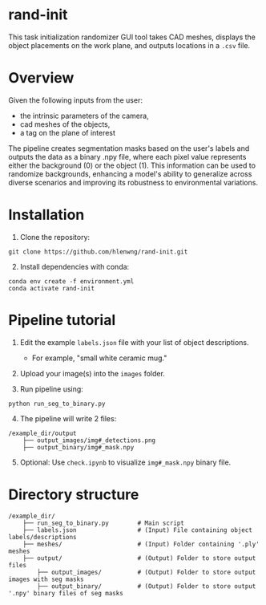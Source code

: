 # rand-init
This task initialization randomizer GUI tool takes CAD meshes, displays the object placements on the work plane, and outputs locations in a `.csv` file.
<center>
  
</center>

# Overview
Given the following inputs from the user:
- the intrinsic parameters of the camera,
- cad meshes of the objects,
- a tag on the plane of interest
  
The pipeline creates segmentation masks based on the user's labels and outputs the data as a binary .npy file, where each pixel value represents either the background (0) or the object (1). This information can be used to randomize backgrounds, enhancing a model's ability to generalize across diverse scenarios and improving its robustness to environmental variations.

# Installation
1. Clone the repository:
```
git clone https://github.com/hlenwng/rand-init.git
```
2. Install dependencies with conda:
```
conda env create -f environment.yml
conda activate rand-init
```

# Pipeline tutorial
1. Edit the example `labels.json` file with your list of object descriptions. 

   - For example, "small white ceramic mug."
2. Upload your image(s) into the `images` folder.
3. Run pipeline using:
```
python run_seg_to_binary.py
```
4. The pipeline will write 2 files:
```
/example_dir/output
    ├── output_images/img#_detections.png                     
    ├── output_binary/img#_mask.npy       
```
5. Optional: Use `check.ipynb` to visualize  `img#_mask.npy` binary file.

# Directory structure
```
/example_dir/
    ├── run_seg_to_binary.py        # Main script
    ├── labels.json                 # (Input) File containing object labels/descriptions
    ├── meshes/                     # (Input) Folder containing '.ply' meshes
    ├── output/                     # (Output) Folder to store output files
        ├── output_images/          # (Output) Folder to store output images with seg masks
        ├── output_binary/          # (Output) Folder to store output '.npy' binary files of seg masks
```
